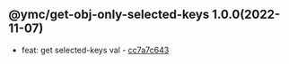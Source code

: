 <a name="1.0.0">

## @ymc/get-obj-only-selected-keys 1.0.0(2022-11-07)</a> 
- feat: get selected-keys val - [cc7a7c643](https://github.com/ymc-github/js-idea/commit/9cc7a7c643aa683b3bc9aff3acda8982900b22ae "feat(core): get selected-keys val&#10;&#10;update lin,tes state in readme.md&#10;update banner in dist&#10;&#10;generated by ymc@robot")